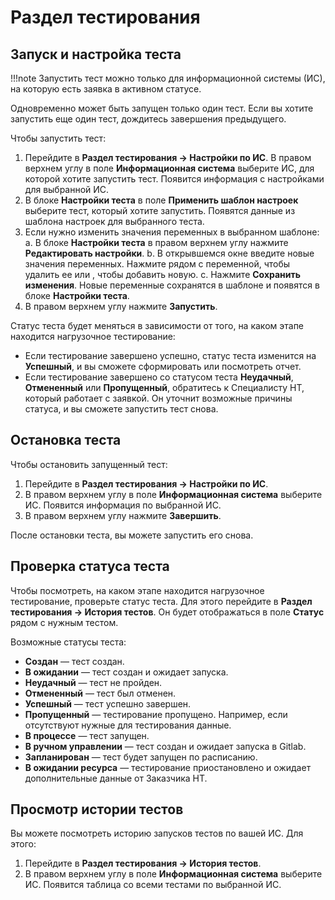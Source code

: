 # Раздел тестирования

## Запуск и настройка теста
!!!note Запустить тест можно только для информационной системы (ИС), на которую есть заявка в активном статусе.

Одновременно может быть запущен только один тест. Если вы хотите запустить еще один тест, дождитесь завершения предыдущего.

Чтобы запустить тест:
1. Перейдите в **Раздел тестирования → Настройки по ИС**.
В правом верхнем углу в поле **Информационная система** выберите ИС, для которой хотите запустить тест. Появится информация с настройками для выбранной ИС.
2. В блоке **Настройки теста** в поле **Применить шаблон настроек** выберите тест, который хотите запустить. Появятся данные из шаблона настроек для выбранного теста.
3. Если нужно изменить значения переменных в выбранном шаблоне:
    a. В блоке **Настройки теста** в правом верхнем углу нажмите **Редактировать настройки**.
    b. В открывшемся окне введите новые значения переменных. Нажмите  рядом с переменной, чтобы удалить ее или , чтобы добавить новую.
    c. Нажмите **Сохранить изменения**. Новые переменные сохранятся в шаблоне и появятся в блоке **Настройки теста**.
4. В правом верхнем углу нажмите **Запустить**.

Статус теста будет меняться в зависимости от того, на каком этапе находится нагрузочное тестирование:
* Если тестирование завершено успешно, статус теста изменится на **Успешный**, и вы сможете сформировать или посмотреть отчет.
* Если тестирование завершено со статусом теста **Неудачный**, **Отмененный** или **Пропущенный**, обратитесь к Специалисту НТ, который работает с заявкой. Он уточнит возможные причины статуса, и вы сможете запустить тест снова.

## Остановка теста
Чтобы остановить запущенный тест:
1. Перейдите в **Раздел тестирования → Настройки по ИС**.
2. В правом верхнем углу в поле **Информационная система** выберите ИС. Появится информация по выбранной ИС.
3. В правом верхнем углу нажмите **Завершить**.

После остановки теста, вы можете запустить его снова.

## Проверка статуса теста
Чтобы посмотреть, на каком этапе находится нагрузочное тестирование, проверьте статус теста. Для этого перейдите в **Раздел тестирования → История тестов**. Он будет отображаться в поле **Статус** рядом с нужным тестом.

Возможные статусы теста:
* **Создан** — тест создан.
* **В ожидании** — тест создан и ожидает запуска.
* **Неудачный** — тест не пройден. 
* **Отмененный** — тест был отменен.
* **Успешный** — тест успешно завершен.
* **Пропущенный** — тестирование пропущено. Например, если отсутствуют нужные для тестирования данные. 
* **В процессе** — тест запущен.
* **В ручном управлении** — тест создан и ожидает запуска в Gitlab.
* **Запланирован** — тест будет запущен по расписанию.
* **В ожидании ресурса** — тестирование приостановлено и ожидает дополнительные данные от Заказчика НТ.

## Просмотр истории тестов
Вы можете посмотреть историю запусков тестов по вашей ИС. Для этого:
1. Перейдите в **Раздел тестирования → История тестов**. 
2. В правом верхнем углу в поле **Информационная система** выберите ИС. Появится таблица со всеми тестами по выбранной ИС.